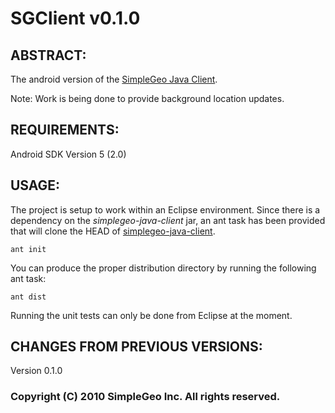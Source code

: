 SGClient v0.1.0
================================================================================

ABSTRACT:
--------------------------------------------------------------------------------

The android version of the [SimpleGeo Java Client](http://github.com/simplegeo/simplegeo-java-client).

Note: Work is being done to provide background location updates.

REQUIREMENTS:
--------------------------------------------------------------------------------

Android SDK Version 5 (2.0)

USAGE:
--------------------------------------------------------------------------------

The project is setup to work within an Eclipse environment. Since there is a dependency on the 
*simplegeo-java-client* jar, an ant task has been provided that will clone the HEAD of
[simplegeo-java-client](http://github.com/simplegeo/simplegeo-java-client).

<code>ant init</code>

You can produce the proper distribution directory by running the following ant task:

<code>ant dist</code>

Running the unit tests can only be done from Eclipse at the moment.

CHANGES FROM PREVIOUS VERSIONS:
--------------------------------------------------------------------------------
Version 0.1.0

### Copyright (C) 2010 SimpleGeo Inc. All rights reserved.
